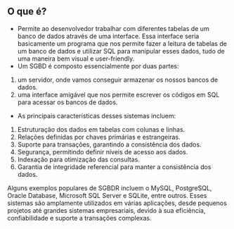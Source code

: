 ## O que é?

- Permite ao desenvolvedor trabalhar com diferentes tabelas de um banco de dados através de uma interface. Essa interface seria basicamente um programa que nos permite fazer a leitura de tabelas de um banco de dados e utilizar SQL para manipular esses dados, tudo de uma maneira bem visual e user-friendly.
- Um SGBD é composto essencialmente por duas partes:

1. um servidor, onde vamos conseguir armazenar os nossos bancos de dados.
2. uma interface amigável que nos permite escrever os códigos em SQL para acessar os bancos de dados.

- As principais características desses sistemas incluem:

1. Estruturação dos dados em tabelas com colunas e linhas.
2. Relações definidas por chaves primárias e estrangeiras.
3. Suporte para transações, garantindo a consistência dos dados.
4. Segurança, permitindo definir níveis de acesso aos dados.
5. Indexação para otimização das consultas.
6. Garantia de integridade referencial para manter a consistência dos dados.

Alguns exemplos populares de SGBDR incluem o MySQL, PostgreSQL, Oracle Database, Microsoft SQL Server e SQLite, entre outros. Esses sistemas são amplamente utilizados em várias aplicações, desde pequenos projetos até grandes sistemas empresariais, devido à sua eficiência, confiabilidade e suporte a transações complexas.
